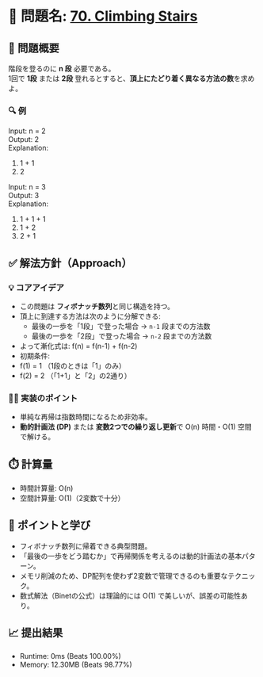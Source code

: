 # 🧩 問題名: [70. Climbing Stairs](https://leetcode.com/problems/climbing-stairs/)

## 📝 問題概要

階段を登るのに **n 段** 必要である。  
1回で **1段** または **2段** 登れるとすると、**頂上にたどり着く異なる方法の数**を求めよ。  

### 🔍 例
Input: n = 2  
Output: 2  
Explanation:  
1. 1 + 1  
2. 2  

Input: n = 3  
Output: 3  
Explanation:  
1. 1 + 1 + 1  
2. 1 + 2  
3. 2 + 1  

## ✅ 解法方針（Approach）

### 💡 コアアイデア
- この問題は **フィボナッチ数列**と同じ構造を持つ。  
- 頂上に到達する方法は次のように分解できる:
  - 最後の一歩を「1段」で登った場合 → `n-1` 段までの方法数  
  - 最後の一歩を「2段」で登った場合 → `n-2` 段までの方法数  
- よって漸化式は:
f(n) = f(n-1) + f(n-2)
- 初期条件:
- f(1) = 1 （1段のときは「1」のみ）  
- f(2) = 2 （「1+1」と「2」の2通り）

### 🧑‍💻 実装のポイント
- 単純な再帰は指数時間になるため非効率。  
- **動的計画法 (DP)** または **変数2つでの繰り返し更新**で O(n) 時間・O(1) 空間で解ける。

## ⏱️ 計算量
- 時間計算量: O(n)  
- 空間計算量: O(1)（2変数で十分）

## 🧠 ポイントと学び
- フィボナッチ数列に帰着できる典型問題。  
- 「最後の一歩をどう踏むか」で再帰関係を考えるのは動的計画法の基本パターン。  
- メモリ削減のため、DP配列を使わず2変数で管理できるのも重要なテクニック。
- 数式解法（Binetの公式）は理論的には O(1) で美しいが、誤差の可能性あり。

## 📈 提出結果
- Runtime: 0ms (Beats 100.00%)  
- Memory: 12.30MB (Beats 98.77%)  
